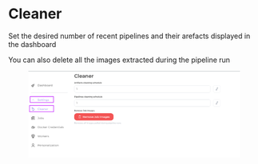 # Cleaner

Set the desired number of recent pipelines and their arefacts displayed in the dashboard

You can also delete all the images extracted during the pipeline run

<figure><img src="../../../../.gitbook/assets/aud set4.png" alt=""><figcaption></figcaption></figure>
